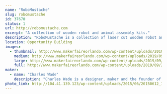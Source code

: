 ```yaml
---
name: "RoboMustache"
slug: robomustache
id: 37670
status: 1
url: http://robomustache.com
excerpt: "A collection of wooden robot and animal assembly kits."
description: "RoboMustache is a collection of laser cut wooden robot and animal assembly kits, accessories and more."
location: Opportunity Building
images:
  - thumbnail: http://www.makerfaireorlando.com/wp-content/uploads/2019/09/20190513_173323-01.jpeg
    medium: http://www.makerfaireorlando.com/wp-content/uploads/2019/09/20190513_173323-01.jpeg
    large: http://www.makerfaireorlando.com/wp-content/uploads/2019/09/20190513_173323-01.jpeg
    full: http://www.makerfaireorlando.com/wp-content/uploads/2019/09/20190513_173323-01.jpeg
maker:
  - name: "Charles Wade"
    description: "Charles Wade is a designer, maker and the founder of RoboMustache. "
photo_link: http://104.41.139.123/wp-content/uploads/2015/06/20150612_112453-SQUARE-1024x1024.jpg
---
```

